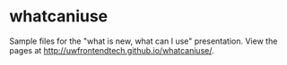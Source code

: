 # whatcaniuse
Sample files for the "what is new, what can I use" presentation. View the pages at http://uwfrontendtech.github.io/whatcaniuse/.
